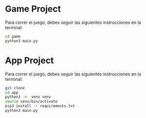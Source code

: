# Game Project

Para correr el juego, debes seguir las siguientes instrucciones en la terminal:

```sh
cd game
python3 main.py
```

# App Project

Para correr el juego, debes seguir las siguientes instrucciones en la terminal:

```sh
git clone
cd app
python3 -m  venv venv
source venv/bin/activate
pip3 install -r requirements.txt
python3 main.py
```